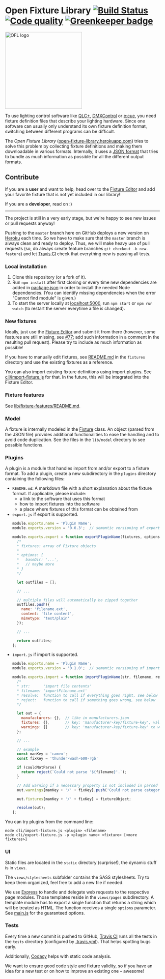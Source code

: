 # Open Fixture Library [![Build Status](https://img.shields.io/travis/FloEdelmann/open-fixture-library/master.svg?label=tests)](https://travis-ci.org/FloEdelmann/open-fixture-library) [![Code quality](https://img.shields.io/codacy/grade/73096865e9f44a7bb246a318ffc8e68b.svg)](https://www.codacy.com/app/FloEdelmann/open-fixture-library) [![Greenkeeper badge](https://badges.greenkeeper.io/FloEdelmann/open-fixture-library.svg)](https://greenkeeper.io/)

<img alt="OFL logo" src="https://cdn.rawgit.com/FloEdelmann/open-fixture-library/04aad444/static/ofl-logo.svg" width="250" />

To use lighting control software like [QLC+](http://www.qlcplus.org/), [DMXControl](https://www.dmxcontrol.org/) or [e:cue](http://www.ecue.de/), you need fixture definition files that describe your lighting hardware. Since one software can usually only understand its own fixture definition format, switching between different programs can be difficult.

The *Open Fixture Library* ([open-fixture-library.herokuapp.com](https://open-fixture-library.herokuapp.com/)) tries to solve this problem by collecting fixture definitions and making them downloadable in various formats. Internally, it uses a [JSON format](fixtures/README.md) that tries to bundle as much information as possible for all the different output formats.


## Contribute

If you are a **user** and want to help, head over to the [Fixture Editor](https://open-fixture-library.herokuapp.com/fixture-editor) and add your favorite fixture that is not yet included in our library!

If you are a **developer**, read on :)

-----

The project is still in a very early stage, but we're happy to see new issues or pull requests anyway!

Pushing to the `master` branch here on GitHub deploys a new version on [Heroku](http://heroku.com/) each time. So we have to make sure that the `master` branch is always clean and ready to deploy. Thus, we will make heavy use of pull requests (so, do always create feature branches `git checkout -b new-feature`) and let [Travis CI](https://travis-ci.org/FloEdelmann/open-fixture-library) check that everything new is passing all tests.


### Local installation

1. Clone this repository (or a fork of it).
2. Run `npm install` after first cloning or every time new dependencies are added in [package.json](package.json) in order to install the needed Node dependencies. (You can identify missing dependencies when the error "Cannot find module" is given.)
3. To start the server locally at [localhost:5000](http://localhost:5000/), run `npm start` or `npm run watch` (to restart the server everytime a file is changed).


### New fixtures

Ideally, just use the [Fixture Editor](https://open-fixture-library.herokuapp.com/fixture-editor) and submit it from there (however, some features are still missing, see [#77](https://github.com/FloEdelmann/open-fixture-library/issues/77); add such information in a comment in the resulting pull request). Please try to include as much information as possible!

If you have to manually edit fixtures, see [README.md](fixtures/README.md) in the `fixtures` directory and use the existing fixtures as a reference.

You can also import existing fixture definitions using import plugins. See [cli/import-fixture.js](cli/import-fixture.js) for that. In the future, this will be integrated into the Fixture Editor.


### Fixture features

See [lib/fixture-features/README.md](lib/fixture-features/README.md).


### Model

A fixture is internally modeled in the [Fixture](lib/model/Fixture.js) class. An object (parsed from the JSON file) provides additional functionalities to ease the handling and to avoid code duplication. See the files in the `lib/model` directory to see possible functions.


### Plugins

A plugin is a module that handles import from and/or export to a fixture format. To add a plugin, create a new subdirectory in the `plugins` directory containing the following files:

* `README.md`: A markdown file with a short explanation about the fixture format. If applicable, please include:
    * a link to the software that uses this format
    * how to import fixtures into the software
    * a place where fixtures of this format can be obtained from
* `export.js` if export is supported.
  ```js
  module.exports.name = 'Plugin Name';
  module.exports.version = '0.0.3';  // semantic versioning of export plugin

  module.exports.export = function exportPluginName(fixtures, options) {
    /*
    * fixtures: array of Fixture objects
    * 
    * options: {
    *   baseDir: '...',
    *   // maybe more
    * }
    */

    let outfiles = [];

    // ...

    // multiple files will automatically be zipped together
    outfiles.push({
      name: 'filename.ext',
      content: 'file content',
      mimetype: 'text/plain'
    });

    // ...

    return outfiles;
  };
  ```
* `import.js` if import is supported.
  ```js
  module.exports.name = 'Plugin Name';
  module.exports.version = '0.1.0';  // semantic versioning of import plugin

  module.exports.import = function importPluginName(str, filename, resolve, reject) {
    /*
    * str:      'import file contents'
    * filename: 'importFilename.ext'
    * resolve:  function to call if everything goes right, see below
    * reject:   function to call if something goes wrong, see below
    */

    let out = {
      manufacturers: {},  // like in manufacturers.json
      fixtures: {},       // key: 'manufacturer-key/fixture-key', value: like in a fixture JSON
      warnings: {}        // key: 'manufacturer-key/fixture-key' to which a warning belongs, value: string
    };

    // ...

    // example
    const manKey = 'cameo';
    const fixKey = 'thunder-wash-600-rgb'

    if (couldNotParse) {
      return reject(`Could not parse '${filename}'.`);
    }

    // Add warning if a necessary property is not included in parsed file
    out.warnings[manKey + '/' + fixKey].push('Could not parse categories, please specify them manually.');

    out.fixtures[manKey + '/' + fixKey] = fixtureObject;

    resolve(out);
  };
  ```

You can try plugins from the command line:

```
node cli/import-fixture.js <plugin> <filename>
node cli/export-fixture.js -p <plugin name> <fixture> [<more fixtures>]
```


### UI

Static files are located in the `static` directory (surprise!), the dynamic stuff is in `views`.

The `views/stylesheets` subfolder contains the SASS stylesheets. Try to keep them organized, feel free to add a new file if needed.

We use [Express](http://expressjs.com/) to handle and delegate web requests to the respective page modules. Those templates reside in the `views/pages` subdirectory. A template module has to export a single function that returns a string which will be treated as HTML. The function receives a single `options` parameter. See [main.js](main.js#L59) for the guaranteed options.


### Tests

Every time a new commit is pushed to GitHub, [Travis CI](https://travis-ci.org/FloEdelmann/open-fixture-library) runs all the tests in the `tests` directory (configured by [.travis.yml](.travis.yml)). That helps spotting bugs early.

Additionally, [Codacy](https://www.codacy.com/app/FloEdelmann/open-fixture-library) helps with static code analysis.

We want to ensure good code style and fixture validity, so if you have an idea for a new test or on how to improve an existing one – awesome!
